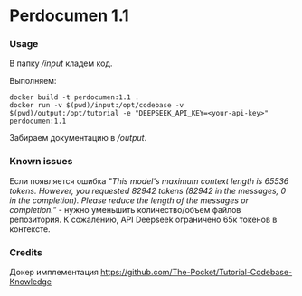 # Perdocumen 1.1
### Usage
В папку _/input_ кладем код.

Выполняем:
```
docker build -t perdocumen:1.1 .
docker run -v $(pwd)/input:/opt/codebase -v $(pwd)/output:/opt/tutorial -e "DEEPSEEK_API_KEY=<your-api-key>" perdocumen:1.1
```
Забираем документацию в _/output_.

### Known issues
Если появляется ошибка _"This model's maximum context length is 65536 tokens. However, you requested 82942 tokens (82942 in the messages, 0 in the completion). Please reduce the length of the messages or completion."_ - нужно уменьшить количество/объем файлов репозитория. К сожалению, API Deepseek ограничено 65к токенов в контексте.

### Credits
Докер имплементация https://github.com/The-Pocket/Tutorial-Codebase-Knowledge
